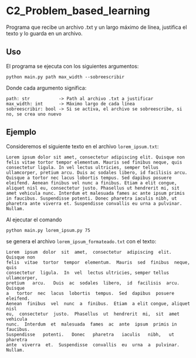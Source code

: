# C2_Problem_based_learning

Programa que recibe un archivo .txt y un largo máximo de línea, justifica el texto y lo guarda en un archivo.

## Uso

El programa se ejecuta con los siguientes argumentos:
```
python main.py path max_width --sobreescribir
```

Donde cada argumento significa:
```
path: str           -> Path al archivo .txt a justificar
max_width: int      -> Máximo largo de cada línea
sobreescribir: bool -> Si se activa, el archivo se sobreescribe, si no, se crea uno nuevo
```

## Ejemplo

Consideremos el siguiente texto en el archivo `lorem_ipsum.txt`:
```
Lorem ipsum dolor sit amet, consectetur adipiscing elit. Quisque non felis vitae tortor tempor elementum. Mauris sed finibus neque, quis consectetur ligula. In vel lectus ultricies, semper tellus ullamcorper, pretium arcu. Duis ac sodales libero, id facilisis arcu. Quisque a tortor nec lacus lobortis tempus. Sed dapibus posuere eleifend. Aenean finibus vel nunc a finibus. Etiam a elit congue, aliquet nisl eu, consectetur justo. Phasellus ut hendrerit mi, sit amet vehicula nunc. Interdum et malesuada fames ac ante ipsum primis in faucibus. Suspendisse potenti. Donec pharetra iaculis nibh, ut pharetra ante viverra et. Suspendisse convallis eu urna a pulvinar. Nullam.
```

Al ejecutar el comando
```
python main.py lorem_ipsum.py 75
```

se genera el archivo `lorem_ipsum_formateado.txt` con el texto:
```
Lorem  ipsum  dolor  sit  amet,  consectetur  adipiscing  elit. Quisque non
felis  vitae  tortor  tempor  elementum.  Mauris  sed  finibus  neque, quis
consectetur  ligula.  In  vel  lectus ultricies, semper tellus ullamcorper,
pretium   arcu.   Duis  ac  sodales  libero,  id  facilisis  arcu.  Quisque
a   tortor  nec  lacus  lobortis  tempus.  Sed  dapibus  posuere  eleifend.
Aenean  finibus  vel  nunc  a  finibus.  Etiam  a elit congue, aliquet nisl
eu,  consectetur  justo.  Phasellus  ut  hendrerit  mi,  sit  amet vehicula
nunc.  Interdum  et  malesuada  fames  ac  ante  ipsum  primis in faucibus.
Suspendisse   potenti.   Donec   pharetra   iaculis   nibh,   ut   pharetra
ante  viverra  et.  Suspendisse  convallis  eu  urna  a  pulvinar.  Nullam.
```